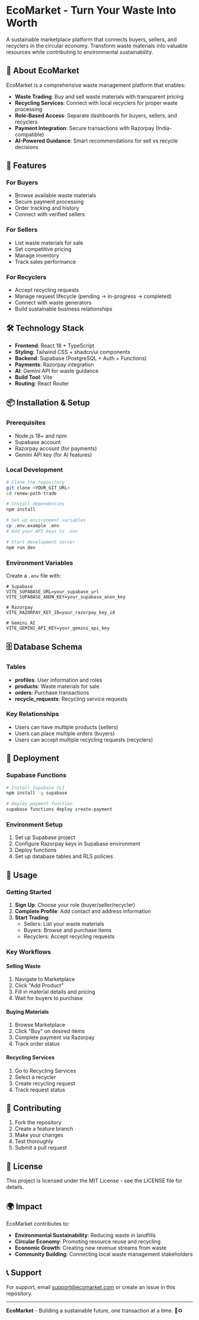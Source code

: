 # EcoMarket - Turn Your Waste Into Worth

A sustainable marketplace platform that connects buyers, sellers, and recyclers in the circular economy. Transform waste materials into valuable resources while contributing to environmental sustainability.

## 🌱 About EcoMarket

EcoMarket is a comprehensive waste management platform that enables:

- **Waste Trading**: Buy and sell waste materials with transparent pricing
- **Recycling Services**: Connect with local recyclers for proper waste processing
- **Role-Based Access**: Separate dashboards for buyers, sellers, and recyclers
- **Payment Integration**: Secure transactions with Razorpay (India-compatible)
- **AI-Powered Guidance**: Smart recommendations for sell vs recycle decisions

## 🚀 Features

### For Buyers
- Browse available waste materials
- Secure payment processing
- Order tracking and history
- Connect with verified sellers

### For Sellers
- List waste materials for sale
- Set competitive pricing
- Manage inventory
- Track sales performance

### For Recyclers
- Accept recycling requests
- Manage request lifecycle (pending → in-progress → completed)
- Connect with waste generators
- Build sustainable business relationships

## 🛠️ Technology Stack

- **Frontend**: React 18 + TypeScript
- **Styling**: Tailwind CSS + shadcn/ui components
- **Backend**: Supabase (PostgreSQL + Auth + Functions)
- **Payments**: Razorpay integration
- **AI**: Gemini API for waste guidance
- **Build Tool**: Vite
- **Routing**: React Router

## 📦 Installation & Setup

### Prerequisites
- Node.js 18+ and npm
- Supabase account
- Razorpay account (for payments)
- Gemini API key (for AI features)

### Local Development

```bash
# Clone the repository
git clone <YOUR_GIT_URL>
cd renew-path-trade

# Install dependencies
npm install

# Set up environment variables
cp .env.example .env
# Add your API keys to .env

# Start development server
npm run dev
```

### Environment Variables

Create a `.env` file with:

```env
# Supabase
VITE_SUPABASE_URL=your_supabase_url
VITE_SUPABASE_ANON_KEY=your_supabase_anon_key

# Razorpay
VITE_RAZORPAY_KEY_ID=your_razorpay_key_id

# Gemini AI
VITE_GEMINI_API_KEY=your_gemini_api_key
```

## 🗄️ Database Schema

### Tables
- **profiles**: User information and roles
- **products**: Waste materials for sale
- **orders**: Purchase transactions
- **recycle_requests**: Recycling service requests

### Key Relationships
- Users can have multiple products (sellers)
- Users can place multiple orders (buyers)
- Users can accept multiple recycling requests (recyclers)

## 🚀 Deployment

### Supabase Functions
```bash
# Install Supabase CLI
npm install -g supabase

# Deploy payment function
supabase functions deploy create-payment
```

### Environment Setup
1. Set up Supabase project
2. Configure Razorpay keys in Supabase environment
3. Deploy functions
4. Set up database tables and RLS policies

## 📱 Usage

### Getting Started
1. **Sign Up**: Choose your role (buyer/seller/recycler)
2. **Complete Profile**: Add contact and address information
3. **Start Trading**: 
   - Sellers: List your waste materials
   - Buyers: Browse and purchase items
   - Recyclers: Accept recycling requests

### Key Workflows

#### Selling Waste
1. Navigate to Marketplace
2. Click "Add Product"
3. Fill in material details and pricing
4. Wait for buyers to purchase

#### Buying Materials
1. Browse Marketplace
2. Click "Buy" on desired items
3. Complete payment via Razorpay
4. Track order status

#### Recycling Services
1. Go to Recycling Services
2. Select a recycler
3. Create recycling request
4. Track request status

## 🤝 Contributing

1. Fork the repository
2. Create a feature branch
3. Make your changes
4. Test thoroughly
5. Submit a pull request

## 📄 License

This project is licensed under the MIT License - see the LICENSE file for details.

## 🌍 Impact

EcoMarket contributes to:
- **Environmental Sustainability**: Reducing waste in landfills
- **Circular Economy**: Promoting resource reuse and recycling
- **Economic Growth**: Creating new revenue streams from waste
- **Community Building**: Connecting local waste management stakeholders

## 📞 Support

For support, email support@ecomarket.com or create an issue in this repository.

---

**EcoMarket** - Building a sustainable future, one transaction at a time. 🌱♻️